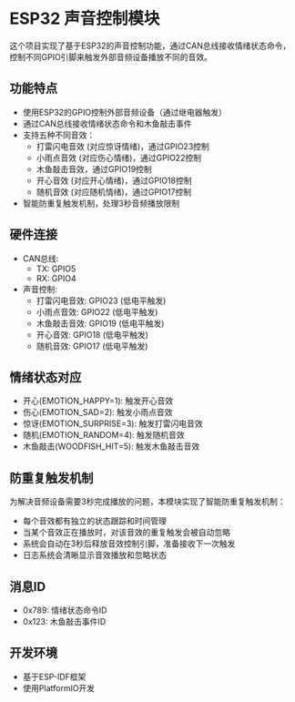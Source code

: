 # ESP32 声音控制模块

这个项目实现了基于ESP32的声音控制功能，通过CAN总线接收情绪状态命令，控制不同GPIO引脚来触发外部音频设备播放不同的音效。

## 功能特点

- 使用ESP32的GPIO控制外部音频设备（通过继电器触发）
- 通过CAN总线接收情绪状态命令和木鱼敲击事件
- 支持五种不同音效：
  - 打雷闪电音效 (对应惊讶情绪)，通过GPIO23控制
  - 小雨点音效 (对应伤心情绪)，通过GPIO22控制
  - 木鱼敲击音效，通过GPIO19控制
  - 开心音效 (对应开心情绪)，通过GPIO18控制
  - 随机音效 (对应随机情绪)，通过GPIO17控制
- 智能防重复触发机制，处理3秒音频播放限制

## 硬件连接

- CAN总线: 
  - TX: GPIO5
  - RX: GPIO4
- 声音控制:
  - 打雷闪电音效: GPIO23 (低电平触发)
  - 小雨点音效: GPIO22 (低电平触发)
  - 木鱼敲击音效: GPIO19 (低电平触发)
  - 开心音效: GPIO18 (低电平触发)
  - 随机音效: GPIO17 (低电平触发)

## 情绪状态对应
- 开心(EMOTION_HAPPY=1): 触发开心音效
- 伤心(EMOTION_SAD=2): 触发小雨点音效
- 惊讶(EMOTION_SURPRISE=3): 触发打雷闪电音效
- 随机(EMOTION_RANDOM=4): 触发随机音效
- 木鱼敲击(WOODFISH_HIT=5): 触发木鱼敲击音效

## 防重复触发机制

为解决音频设备需要3秒完成播放的问题，本模块实现了智能防重复触发机制：
- 每个音效都有独立的状态跟踪和时间管理
- 当某个音效正在播放时，对该音效的重复触发会被自动忽略
- 系统会自动在3秒后释放音效控制引脚，准备接收下一次触发
- 日志系统会清晰显示音效播放和忽略状态

## 消息ID
- 0x789: 情绪状态命令ID
- 0x123: 木鱼敲击事件ID

## 开发环境

- 基于ESP-IDF框架
- 使用PlatformIO开发 